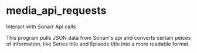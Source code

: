 # media_api_requests
Interact with Sonarr Api calls

This program pulls JSON data from Sonarr's api and converts certain peices of information, 
like Series title and Episode title into a more readable format.

